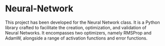 # Neural-Network
This project has been developed for the Neural Network class. It is a Python library crafted to facilitate the creation, optimization, and validation of Neural Networks. It encompasses two optimizers, namely RMSProp and AdamW, alongside a range of activation functions and error functions.
